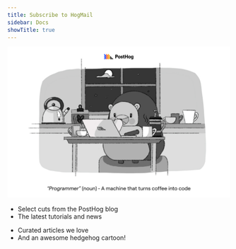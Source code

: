 ```yaml
---
title: Subscribe to HogMail
sidebar: Docs
showTitle: true
---
```


![PostHog Newsletter](images/docs/newsletter/hogmails.jpg)

<NewsletterForm
compact
className="block w-full p-2 bg-transparent border-b-2 border-opacity-25 border-primary dark:border-primary-dark mt-2 lg:mt-0 lg:mx-2 text-lg md:text-sm lg:text-left outline-none"
/>

<Section
    divider={false}
    title="HogMail is a newsletter about helping you make better products."
    size="full"
    cols={2}
>
    <div>
        <ul className="text-[20px] font-semibold">
            <li>Select cuts from the PostHog blog</li>
            <li>The latest tutorials and news</li>
        </ul>
    </div>
    <div>
        <ul className="text-[20px] font-semibold">
            <li>Curated articles we love</li>
            <li>And an awesome hedgehog cartoon!</li>
        </ul>    
    </div>
</Section>
